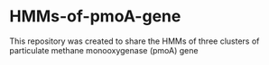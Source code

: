 # HMMs-of-pmoA-gene
This repository was created to share the HMMs of three clusters of particulate methane monooxygenase (pmoA) gene
